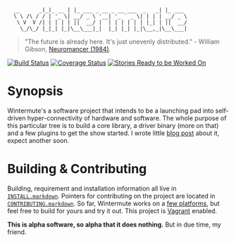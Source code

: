 ```
  __      _(_)_ __ | |_ ___ _ __ _ __ ___  _   _| |_ ___ 
  \ \ /\ / / | '_ \| __/ _ \ '__| '_ ` _ \| | | | __/ _ \
   \ V  V /| | | | | ||  __/ |  | | | | | | |_| | ||  __/
    \_/\_/ |_|_| |_|\__\___|_|  |_| |_| |_|\__,_|\__\___|
```

> "The future is already here. It's just unevenly distributed." -
> William Gibson, [Neuromancer (1984)][neuromancer].

[![Build Status][travisdevelop_img]][build_stat]
[![Coverage Status][coverallsdevelop_img]][cover_stat]
[![Stories Ready to be Worked On][waffledevelop_img]][progress_waffle]

# Synopsis 
Wintermute's a software project that intends to be a launching pad into
self-driven hyper-connectivity of hardware and software. The whole purpose
of this particular tree is to build a core library, a driver binary
(more on that) and a few plugins to get the show started. I wrote 
little [blog post][post1] about it, expect another soon.

# Building & Contributing
Building, requirement and installation information all live in
[`INSTALL.markdown`][install]. Pointers for contributing on the project are
located in [`CONTRIBUTING.markdown`][contrib]. So far, Wintermute works on a
[few platforms][platforms], but feel free to build for yours and try it out.
This project is [Vagrant][] enabled.

**This is alpha software, so alpha that it does nothing.** But in due time, my
friend.

[post1]: http://jalcine.me/weblog/the-idea-behind-wintermute/
[build_stat]: https://travis-ci.org/jalcine/wintermute
[cover_stat]: https://coveralls.io/r/jalcine/wintermute
[progress_waffle]: http://waffle.io/jalcine/wintermute
[jacky]: http://jalcine.me
[travisdevelop_img]: https://travis-ci.org/jalcine/wintermute.svg?branch=develop
[coverallsdevelop_img]: https://img.shields.io/coveralls/jalcine/wintermute.svg?branch=develop
[waffledevelop_img]: https://badge.waffle.io/jalcine/wintermute.png?label=ready&title=Ready
[contrib]: ./CONTRIBUTING.markdown
[install]: ./INSTALL.markdown
[platforms]: ./INSTALL.markdown#platforms
[vagrant]: https://vagrantup.com
[neuromancer]: http://www.goodreads.com/book/show/22328

